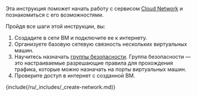 Эта инструкция поможет начать работу с сервисом [Cloud Network](/ru/networks/vnet) и познакомиться с его возможностями.

Пройдя все шаги этой инструкции, вы:

1. Создадите в сети ВМ и подключите ее к интернету.
1. Организуете базовую сетевую связность нескольких виртуальных машин.
1. Научитесь назначать [группы безопасности](/ru/networks/vnet/concepts/traffic-limiting#secgroups). Группа безопасности — это настраиваемые разрешающие правила для прохождения трафика, которые можно назначать на порты виртуальных машин.
1. Проверите доступ в интернет с созданной ВМ.

{include(/ru/_includes/_create-network.md)}